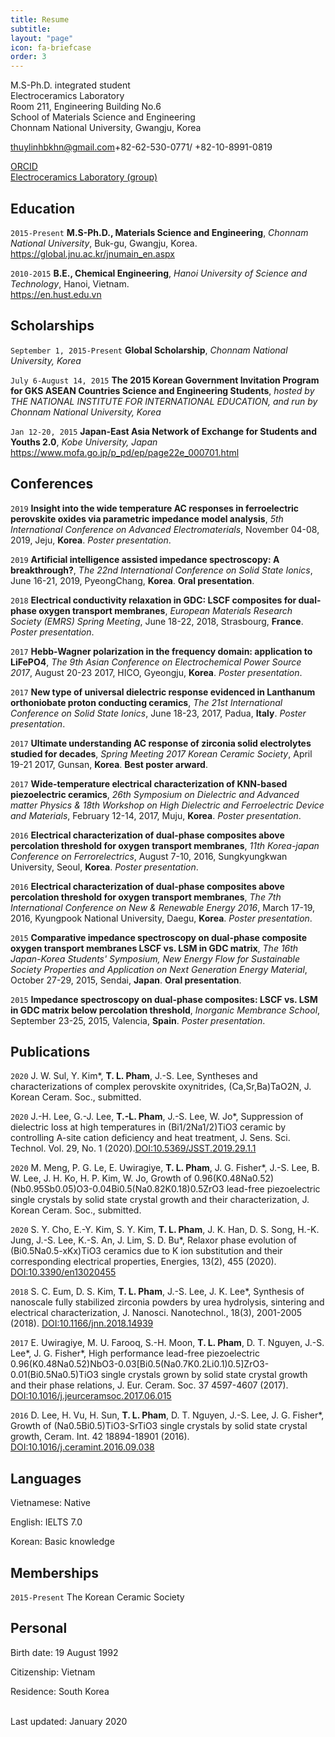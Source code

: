 ```yaml
---
title: Resume
subtitle:
layout: "page"
icon: fa-briefcase
order: 3
---
```

M.S-Ph.D. integrated student<br/>
Electroceramics Laboratory <br/>
Room 211, Engineering Building No.6 <br/>
School of Materials Science and Engineering <br/>
Chonnam National University, Gwangju, Korea <br/>

<a href="thuylinhbkhn@gmail.com">thuylinhbkhn@gmail.com</a>+82-62-530-0771/ +82-10-8991-0819
<div id="webaddress">
<a href="https://orcid.org/0000-0002-7393-5283"<i class="fas fa-users"></i> ORCID </a><br/>
</div>


<div id="webaddress">
  <a href="https://sites.google.com/site/jnuelectroceramics"><i class="fas fa-users"></i> Electroceramics Laboratory (group)</a><br/>
</div>

## Education

`2015-Present`
**M.S-Ph.D., Materials Science and Engineering**, *Chonnam National University*, Buk-gu, Gwangju, Korea.
 <a href="https://global.jnu.ac.kr/jnumain_en.aspx">https://global.jnu.ac.kr/jnumain_en.aspx</a><br/>

`2010-2015`
**B.E., Chemical Engineering**, *Hanoi University of Science and Technology*, Hanoi, Vietnam.<br/>
 <a href="https://en.hust.edu.vn/">https://en.hust.edu.vn</a><br/>

## Scholarships

`September 1, 2015-Present`
**Global Scholarship**, *Chonnam National University, Korea*

`July 6-August 14, 2015`
**The 2015 Korean Government Invitation Program for GKS ASEAN Countries Science and Engineering Students**, *hosted by THE NATIONAL INSTITUTE FOR INTERNATIONAL EDUCATION, and run by Chonnam National University, Korea*

`Jan 12-20, 2015`
**Japan-East Asia Network of Exchange for Students and Youths 2.0**, *Kobe University, Japan*
<a href="https://www.mofa.go.jp/p_pd/ep/page22e_000701.html">https://www.mofa.go.jp/p_pd/ep/page22e_000701.html</a><br/>

## Conferences

`2019`
**Insight into the wide temperature AC responses in ferroelectric perovskite oxides via parametric impedance model analysis**, *5th International Conference on Advanced Electromaterials*, November 04-08, 2019, Jeju, **Korea**. *Poster presentation*.

`2019`
**Artificial intelligence assisted impedance spectroscopy: A breakthrough?**, *The 22nd International Conference on Solid State Ionics*, June 16-21, 2019, PyeongChang, **Korea**. **Oral presentation**.

`2018`
**Electrical conductivity relaxation in GDC: LSCF composites for dual-phase oxygen transport membranes**, *European Materials Research Society (EMRS) Spring Meeting*, June 18-22, 2018, Strasbourg, **France**. *Poster presentation*.

`2017`
**Hebb-Wagner polarization in the frequency domain: application to LiFePO4**, *The 9th Asian Conference on Electrochemical Power Source 2017*, August 20-23 2017, HICO, Gyeongju, **Korea**. *Poster presentation*.

`2017`
**New type of universal dielectric response evidenced in Lanthanum orthoniobate proton conducting ceramics**, *The 21st International Conference on Solid State Ionics*, June 18-23, 2017, Padua, **Italy**. *Poster presentation*.

`2017`
**Ultimate understanding AC response of zirconia solid electrolytes studied for decades**, *Spring Meeting 2017 Korean Ceramic Society*, April 19-21 2017, Gunsan, **Korea**. **Best poster arward**.

`2017`
**Wide-temperature electrical characterization of KNN-based piezoelectric ceramics**, *26th Symposium on Dielectric and Advanced matter Physics & 18th Workshop on High Dielectric and Ferroelectric Device and Materials*, February 12-14, 2017, Muju, **Korea**. *Poster presentation*.

`2016`
**Electrical characterization of dual-phase composites above percolation threshold for oxygen transport membranes**, *11th Korea-japan Conference on Ferrorelectrics*, August 7-10, 2016, Sungkyungkwan University, Seoul, **Korea**. *Poster presentation*.

`2016`
**Electrical characterization of dual-phase composites above percolation threshold for oxygen transport membranes**, *The 7th International Conference on New & Renewable Energy 2016*, March 17-19, 2016, Kyungpook National University, Daegu, **Korea**. *Poster presentation*.

`2015`
**Comparative impedance spectroscopy on dual-phase composite oxygen transport membranes LSCF vs. LSM in GDC matrix**, *The 16th Japan-Korea Students' Symposium, New Energy Flow for Sustainable Society Properties and Application on Next Generation Energy Material*, October 27-29, 2015, Sendai, **Japan**. **Oral presentation**.

`2015`
**Impedance spectroscopy on dual-phase composites: LSCF vs. LSM in GDC matrix below percolation threshold**, *Inorganic Membrance School*, September 23-25, 2015, Valencia, **Spain**. *Poster presentation*.

## Publications
`2020`
J. W. Sul, Y. Kim*, **T. L. Pham**, J.-S. Lee, Syntheses and characterizations of complex perovskite oxynitrides, (Ca,Sr,Ba)TaO2N, J. Korean Ceram. Soc., submitted. 

`2020`
J.-H. Lee, G.-J. Lee, **T.-L. Pham**, J.-S. Lee,  W. Jo*, Suppression of dielectric loss at high temperatures in (Bi1/2Na1/2)TiO3 ceramic by controlling A-site cation deficiency and heat treatment, J. Sens. Sci. Technol. Vol. 29, No. 1 (2020).<a href="https://doi.org/10.5369/JSST.2019.29.1.1">DOI:10.5369/JSST.2019.29.1.1</a> 

`2020`
M. Meng, P. G. Le, E. Uwiragiye, **T. L. Pham**, J. G. Fisher*, J.-S. Lee, B. W. Lee, J. H. Ko, H. P. Kim, W. Jo,  Growth of 0.96(K0.48Na0.52)(Nb0.95Sb0.05)O3-0.04Bi0.5(Na0.82K0.18)0.5ZrO3 lead-free piezoelectric single crystals by solid state crystal growth and their characterization, J. Korean Ceram. Soc., submitted.

`2020`
S. Y. Cho, E.-Y. Kim, S. Y. Kim, **T. L. Pham**, J. K. Han, D. S. Song, H.-K. Jung, J.-S. Lee, K.-S. An, J. Lim, S. D. Bu*, Relaxor phase evolution of (Bi0.5Na0.5-xKx)TiO3 ceramics due to K ion substitution and their corresponding electrical properties, Energies, 13(2), 455 (2020). <a href="https://doi.org/10.3390/en13020455">DOI:10.3390/en13020455</a> 

`2018`
S. C. Eum, D. S. Kim, **T. L. Pham**, J.-S. Lee, J. K. Lee*, Synthesis of nanoscale fully stabilized zirconia powders by urea hydrolysis, sintering and electrical characterization, J. Nanosci. Nanotechnol., 18(3), 2001-2005 (2018). <a href="https://doi.org/10.1166/jnn.2018.14939">DOI:10.1166/jnn.2018.14939</a>

`2017`
E. Uwiragiye, M. U. Farooq, S.-H. Moon, **T. L. Pham**, D. T. Nguyen, J.-S. Lee*, J. G. Fisher*, High performance lead-free piezoelectric 0.96(K0.48Na0.52)NbO3-0.03[Bi0.5(Na0.7K0.2Li0.1)0.5]ZrO3-0.01(Bi0.5Na0.5)TiO3 single crystals grown by solid state crystal growth and their phase relations, J. Eur. Ceram. Soc. 37 4597-4607 (2017). <a href="https://doi.org/10.1016/j.jeurceramsoc.2017.06.015">DOI:10.1016/j.jeurceramsoc.2017.06.015</a>

`2016`
D. Lee, H. Vu, H. Sun, **T. L. Pham**, D. T. Nguyen, J.-S. Lee, J. G. Fisher*, Growth of (Na0.5Bi0.5)TiO3-SrTiO3 single crystals by solid state crystal growth, Ceram. Int. 42 18894-18901 (2016). <a href="https://doi.org/10.1016/10.1016/j.ceramint.2016.09.038">DOI:10.1016/j.ceramint.2016.09.038</a>

## Languages

Vietnamese: Native

English: IELTS 7.0

Korean: Basic knowledge

## Memberships

`2015-Present`
The Korean Ceramic Society

## Personal

Birth date: 19 August 1992

Citizenship: Vietnam

Residence: South Korea 

<br/>Last updated: January 2020<br/><br/>

